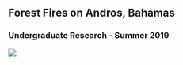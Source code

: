 ## Forest Fires on Andros, Bahamas
### Undergraduate Research - Summer 2019
<img src="projects/GWilkins_Bahamas_Burn_poster.pdf"/>
